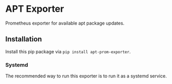 # APT Exporter

Prometheus exporter for available apt package updates.

## Installation

Install this pip package via `pip install apt-prom-exporter`.

### Systemd

The recommended way to run this exporter is to run it as a systemd service.
